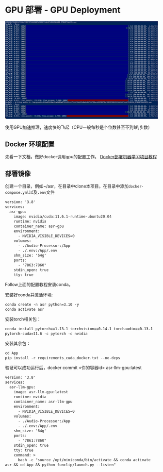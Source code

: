 # GPU 部署 - GPU Deployment

![alt text](image.png)

使用GPU加速推理，速度快的飞起（CPU一般每秒是个位数甚至不到1的步数）

## Docker 环境配置
先看一下文档，做好docker调用gpu的配置工作。
[Docker部署机器学习项目教程](https://blog.motorbottle.site/archives/308)

## 部署镜像
创建一个目录，例如~/asr，在目录中clone本项目。在目录中添加`docker-compose.yml`以及`.env`文件
```
version: '3.8'
services:
  asr-gpu:
    image: nvidia/cuda:11.6.1-runtime-ubuntu20.04
    runtime: nvidia
    container_name: asr-gpu
    environment:
      - NVIDIA_VISIBLE_DEVICES=0
    volumes:
      - ./Audio-Processor:/App
      - ./.env:/App/.env
    shm_size: '64g'
    ports:
      - "7863:7860"
    stdin_open: true
    tty: true
```

Follow上面的配置教程安装conda。

安装好conda并激活环境:
```
conda create -n asr python=3.10 -y
conda activate asr
```

安装torch相关包：
```
conda install pytorch==1.13.1 torchvision==0.14.1 torchaudio==0.13.1 pytorch-cuda=11.6 -c pytorch -c nvidia
```

安装其余包：
```
cd App
pip install -r requirements_cuda_docker.txt --no-deps
```

验证可以成功运行后，docker commit <你的容器id> asr-llm-gpu:latest

```
version: '3.8'
services:
  asr-llm-gpu:
    image: asr-llm-gpu:latest
    runtime: nvidia
    container_name: asr-llm-gpu
    environment:
      - NVIDIA_VISIBLE_DEVICES=0
    volumes:
      - ./Audio-Processor:/App
      - ./.env:/App/.env
    shm_size: '64g'
    ports:
      - "7861:7860"
    stdin_open: true
    tty: true
    command: >
      bash -c "source /opt/miniconda/bin/activate && conda activate asr && cd App && python funclip/launch.py --listen"
```